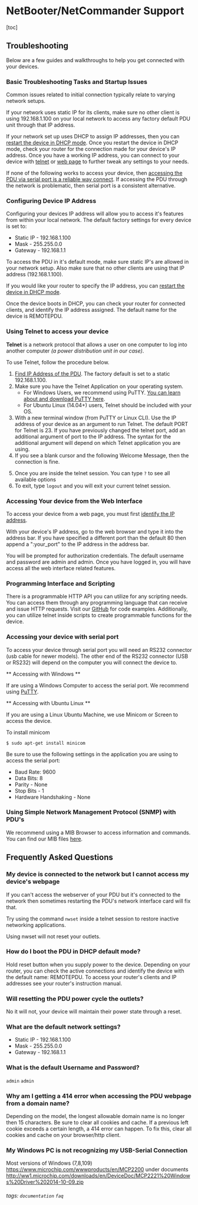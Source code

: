 
# NetBooter/NetCommander Support

[toc]

## Troubleshooting
Below are a few guides and walkthroughs to help you get connected with your devices.


### Basic Troubleshooting Tasks and Startup Issues

Common issues related to initial connection typically relate to varying network setups.

If your network uses static IP for its clients, make sure no other client is using 192.168.1.100 on your local network to access any factory default PDU unit through that IP address.

If your network set up uses DHCP to assign IP addresses, then you can [restart the device in DHCP mode](#How-do-I-boot-the-PDU-in-DHCP-default-mode). Once you restart the device in DHCP mode, check your router for the connection made for your device's IP address.
Once you have a working IP address, you can connect to your device with [telnet](#Using-Telnet-to-access-your-device) or [web page](#Accessing-Your-device-from-the-Web-Interface) to further tweak any settings to your needs.

If none of the following works to access your device, then [accessing the PDU via serial port is a reliable way connect](#Accessing-your-device-with-serial-port). If accessing the PDU through the network is problematic, then serial port is a consistent alternative.
	

### Configuring Device IP Address

Configuring your devices IP address will allow you to access it's features from within your local network. The default factory settings for every device is set to:
- Static IP - 192.168.1.100
- Mask - 255.255.0.0
- Gateway - 192.168.1.1

To access the PDU in it's default mode, make sure static IP's are allowed in your network setup. Also make sure that no other clients are using that IP address (192.168.1.100). 

If you would like your router to specify the IP address, you can [restart the device in DHCP mode](#How-do-I-boot-the-PDU-in-DHCP-default-mode).

Once the device boots in DHCP, you can check your router for connected clients, and identify the IP address assigned. The default name for the device is REMOTEPDU.
	
	

### Using Telnet to access your device

**Telnet** is a network protocol that allows a user on one computer to log into another computer *(a power distribution unit in our case)*.

To use Telnet, follow the procedure below.

1. [Find IP Address of the PDU](#Configuring-Device-IP-Address). The factory default is set to a static 192.168.1.100. 
2. Make sure you have the Telnet Application on your operating system.
    - For Windows Users, we recommend using PuTTY. [You can learn about and download PuTTY here](https://www.ssh.com/ssh/putty/).
    - For Ubuntu Linux (14.04+) users, Telnet should be included with your OS.
3. With a new terminal window (from PuTTY or Linux CLI). Use the IP address of your device as an argument to run Telnet. The default PORT for Telnet is 23. If you have previously changed the telnet port, add an additional argument of port to the IP address. The syntax for the additional argument will depend on which Telnet application you are using. 
4. If you see a blank cursor and the following Welcome Message, then the connection is fine.
<!-- TODO screenshot -->
5. Once you are inside the telnet session. You can type `?` to see all available options
6. To exit, type `logout` and you will exit your current telnet session. 

	

### Accessing Your device from the Web Interface

To access your device from a web page, you must first [identify the IP address](#Configuring-Device-IP-Address).

With your device's IP address, go to the web browser and type it into the address bar. If you have specified a different port than the default 80 then append a ":your_port" to the IP address in the address bar.
<!-- TODO screenshot -->


You will  be prompted for authorization credentials. The default username and password are admin and admin. Once you have logged in, you will have access all the web interface related features.
	

	

### Programming Interface and Scripting

There is a programmable HTTP API you can utilize for any scripting needs. You can access them through any programming language that can receive and issue HTTP requests. Visit our [GitHub](https://github.com/synaccess-networks) for code examples. Additionally, you can utilize telnet inside scripts to create programmable functions for the device.

<!-- ![api_screenshot](https://api.synaccess-net.com/api_screenshot.png) -->

	

### Accessing your device with serial port

To  access your device through serial port you will need an RS232 connector (usb cable for newer models).
The other end of the RS232 connector (USB or RS232) will depend on the computer you will connect the device to.

** Accessing with Windows **

If are using a Windows Computer to access the serial port. We recommend using [PuTTY](https://www.ssh.com/ssh/putty/).


** Accessing with Ubuntu Linux **

If you are using a Linux Ubuntu Machine, we use Minicom or Screen to access the device.

To install minicom

`$ sudo apt-get install minicom`

Be sure to use the following settings in the application you are using to access the serial port:

- Baud Rate: 9600
- Data Bits: 8
- Parity - None
- Stop Bits - 1
- Hardware Handshaking - None

	

### Using Simple Network Management Protocol (SNMP) with PDU's

We recommend using a MIB Browser to access information and commands. You can find our MIB files [here](https://synaccess-net.com/support).


## Frequently Asked Questions


### My device is connected to the network but I cannot access my device's webpage
If you can't access the webserver of your PDU but it's connected to the network then sometimes restarting the PDU's network interface card will fix that.

Try using the command `nwset` inside a telnet session to restore inactive networking applications. 

Using nwset will not reset your outlets.

	

### How do I boot the PDU in DHCP default mode?
Hold reset button when you supply power to the device. Depending on your router, you can check the active connections and identify the device with the default name: REMOTEPDU. 
	To access your router's clients and IP addresses see your router's instruction manual.
	

### Will resetting the PDU power cycle the outlets?
No it will not, your device will maintain their power state through a reset.
	

### What are the default network settings?

- Static IP - 192.168.1.100
- Mask - 255.255.0.0
- Gateway - 192.168.1.1    

	

### What is the default Username and Password?
`admin` `admin`
	

### Why am I getting a 414 error when accessing the PDU webpage from a domain name?
Depending on the model, the longest allowable domain name is no longer then 15 characters. Be sure to clear all cookies and cache. If a previous left cookie exceeds a certain length, a 414 error can happen. To fix this, clear all cookies and cache on your browser/http client.
	

 
 ### My Windows PC is not recognizing my USB-Serial Connection
 Most versions of Windows (7,8,109)
 https://www.microchip.com/wwwproducts/en/MCP2200
 under documents
 http://ww1.microchip.com/downloads/en/DeviceDoc/MCP2221%20Windows%20Driver%202014-10-09.zip
 
 
 ###### tags: `documentation` `faq`
